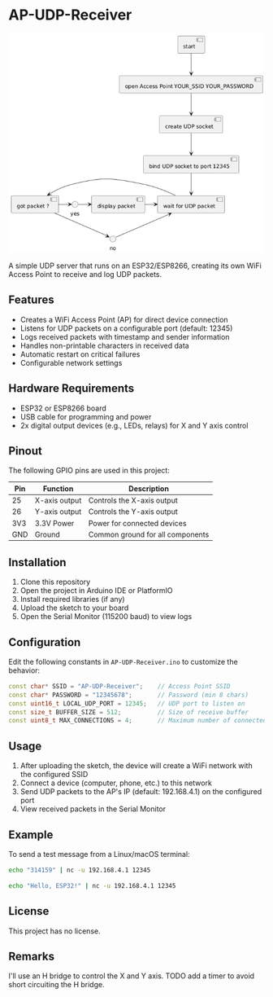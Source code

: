 # AP-UDP-Receiver

![AP-UDP-Receiver Diagram](AP-UDP-Receiver.png)

A simple UDP server that runs on an ESP32/ESP8266, creating its own WiFi Access Point to receive and log UDP packets.

## Features

- Creates a WiFi Access Point (AP) for direct device connection
- Listens for UDP packets on a configurable port (default: 12345)
- Logs received packets with timestamp and sender information
- Handles non-printable characters in received data
- Automatic restart on critical failures
- Configurable network settings

## Hardware Requirements

- ESP32 or ESP8266 board
- USB cable for programming and power
- 2x digital output devices (e.g., LEDs, relays) for X and Y axis control

## Pinout

The following GPIO pins are used in this project:

| Pin | Function      | Description                     |
|-----|---------------|---------------------------------|
| 25  | X-axis output | Controls the X-axis output      |
| 26  | Y-axis output | Controls the Y-axis output      |
| 3V3 | 3.3V Power    | Power for connected devices     |
| GND | Ground        | Common ground for all components|


## Installation

1. Clone this repository
2. Open the project in Arduino IDE or PlatformIO
3. Install required libraries (if any)
4. Upload the sketch to your board
5. Open the Serial Monitor (115200 baud) to view logs

## Configuration

Edit the following constants in `AP-UDP-Receiver.ino` to customize the behavior:

```cpp
const char* SSID = "AP-UDP-Receiver";    // Access Point SSID
const char* PASSWORD = "12345678";       // Password (min 8 chars)
const uint16_t LOCAL_UDP_PORT = 12345;   // UDP port to listen on
const size_t BUFFER_SIZE = 512;          // Size of receive buffer
const uint8_t MAX_CONNECTIONS = 4;       // Maximum number of connected clients
```

## Usage

1. After uploading the sketch, the device will create a WiFi network with the configured SSID
2. Connect a device (computer, phone, etc.) to this network
3. Send UDP packets to the AP's IP (default: 192.168.4.1) on the configured port
4. View received packets in the Serial Monitor

## Example

To send a test message from a Linux/macOS terminal:

```bash
echo "314159" | nc -u 192.168.4.1 12345
```

```bash
echo "Hello, ESP32!" | nc -u 192.168.4.1 12345
```

## License

This project has no license.

## Remarks

I'll use an H bridge to control the X and Y axis.
TODO add a timer to avoid short circuiting the H bridge.